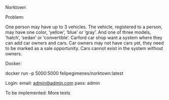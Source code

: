 Norktown

Problem:

One person may have up to 3 vehicles. The vehicle, registered to a person, may have one color,
‘yellow’, ‘blue’ or ‘gray’. And one of three models, ‘hatch’, ‘sedan’ or ‘convertible’.
Carford car shop want a system where they can add car owners and cars. Car owners may
not have cars yet, they need to be marked as a sale opportunity. Cars cannot exist in the
system without owners.

Docker:

docker run -p 5000:5000 felipegimenes/norktown:latest

Login:
email: admin@admin.com
pass: admin

To be implemented:
More tests
